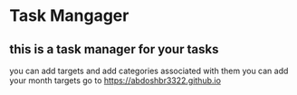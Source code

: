 # Task Mangager

  this is a task manager for your tasks
-------

you can add targets and add categories associated with them
you can add your month targets
go to <a href="https://abdoshbr3322.github.io/">https://abdoshbr3322.github.io</a>
